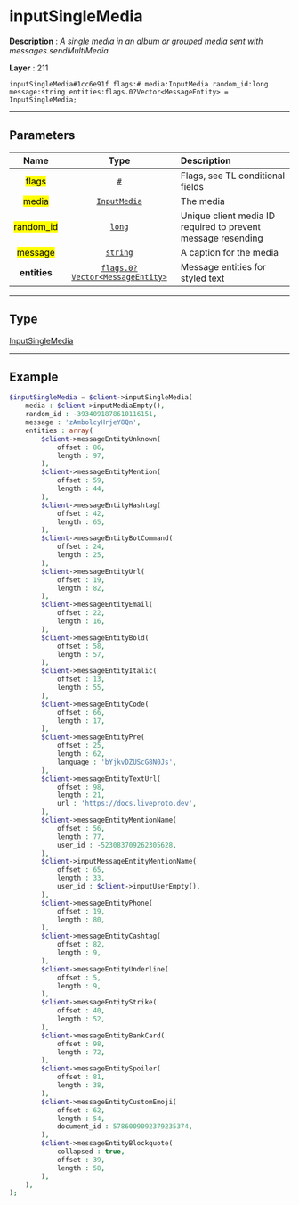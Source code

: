 # inputSingleMedia

**Description** : *A single media in an album or grouped media sent with messages.sendMultiMedia*

**Layer** : 211

```tl
inputSingleMedia#1cc6e91f flags:# media:InputMedia random_id:long message:string entities:flags.0?Vector<MessageEntity> = InputSingleMedia;
```

---

## Parameters

| Name | Type | Description |
| :---: | :---: | :--- |
| <mark>flags</mark> | [`#`](type/#) | Flags, see TL conditional fields |
| <mark>media</mark> | [`InputMedia`](type/InputMedia) | The media |
| <mark>random_id</mark> | [`long`](type/long) | Unique client media ID required to prevent message resending |
| <mark>message</mark> | [`string`](type/string) | A caption for the media |
| **entities** | [`flags.0?Vector<MessageEntity>`](type/MessageEntity) | Message entities for styled text |

---

## Type

[InputSingleMedia](type/InputSingleMedia)

---

## Example

```php
$inputSingleMedia = $client->inputSingleMedia(
	media : $client->inputMediaEmpty(),
	random_id : -3934091878610116151,
	message : 'zAmbolcyHrjeY8Qn',
	entities : array(
		$client->messageEntityUnknown(
			offset : 86,
			length : 97,
		),
		$client->messageEntityMention(
			offset : 59,
			length : 44,
		),
		$client->messageEntityHashtag(
			offset : 42,
			length : 65,
		),
		$client->messageEntityBotCommand(
			offset : 24,
			length : 25,
		),
		$client->messageEntityUrl(
			offset : 19,
			length : 82,
		),
		$client->messageEntityEmail(
			offset : 22,
			length : 16,
		),
		$client->messageEntityBold(
			offset : 58,
			length : 57,
		),
		$client->messageEntityItalic(
			offset : 13,
			length : 55,
		),
		$client->messageEntityCode(
			offset : 66,
			length : 17,
		),
		$client->messageEntityPre(
			offset : 25,
			length : 62,
			language : 'bYjkvDZUScG8N0Js',
		),
		$client->messageEntityTextUrl(
			offset : 98,
			length : 21,
			url : 'https://docs.liveproto.dev',
		),
		$client->messageEntityMentionName(
			offset : 56,
			length : 77,
			user_id : -523083709262305628,
		),
		$client->inputMessageEntityMentionName(
			offset : 65,
			length : 33,
			user_id : $client->inputUserEmpty(),
		),
		$client->messageEntityPhone(
			offset : 19,
			length : 80,
		),
		$client->messageEntityCashtag(
			offset : 82,
			length : 9,
		),
		$client->messageEntityUnderline(
			offset : 5,
			length : 9,
		),
		$client->messageEntityStrike(
			offset : 40,
			length : 52,
		),
		$client->messageEntityBankCard(
			offset : 98,
			length : 72,
		),
		$client->messageEntitySpoiler(
			offset : 81,
			length : 38,
		),
		$client->messageEntityCustomEmoji(
			offset : 62,
			length : 54,
			document_id : 5786009092379235374,
		),
		$client->messageEntityBlockquote(
			collapsed : true,
			offset : 39,
			length : 58,
		),
	),
);
```